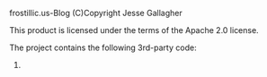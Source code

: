 frostillic.us-Blog
(C)Copyright Jesse Gallagher

This product is licensed under the terms of the Apache 2.0 license.

The project contains the following 3rd-party code:

1. 